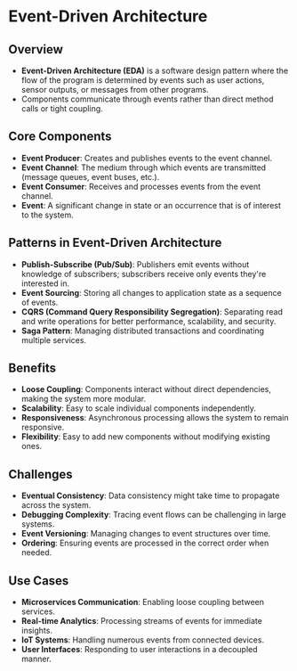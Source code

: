 # Event-Driven Architecture

## Overview

- **Event-Driven Architecture (EDA)** is a software design pattern where the flow of the program is determined by events such as user actions, sensor outputs, or messages from other programs.
- Components communicate through events rather than direct method calls or tight coupling.

## Core Components

- **Event Producer**: Creates and publishes events to the event channel.
- **Event Channel**: The medium through which events are transmitted (message queues, event buses, etc.).
- **Event Consumer**: Receives and processes events from the event channel.
- **Event**: A significant change in state or an occurrence that is of interest to the system.

## Patterns in Event-Driven Architecture

- **Publish-Subscribe (Pub/Sub)**: Publishers emit events without knowledge of subscribers; subscribers receive only events they're interested in.
- **Event Sourcing**: Storing all changes to application state as a sequence of events.
- **CQRS (Command Query Responsibility Segregation)**: Separating read and write operations for better performance, scalability, and security.
- **Saga Pattern**: Managing distributed transactions and coordinating multiple services.

## Benefits

- **Loose Coupling**: Components interact without direct dependencies, making the system more modular.
- **Scalability**: Easy to scale individual components independently.
- **Responsiveness**: Asynchronous processing allows the system to remain responsive.
- **Flexibility**: Easy to add new components without modifying existing ones.

## Challenges

- **Eventual Consistency**: Data consistency might take time to propagate across the system.
- **Debugging Complexity**: Tracing event flows can be challenging in large systems.
- **Event Versioning**: Managing changes to event structures over time.
- **Ordering**: Ensuring events are processed in the correct order when needed.

## Use Cases

- **Microservices Communication**: Enabling loose coupling between services.
- **Real-time Analytics**: Processing streams of events for immediate insights.
- **IoT Systems**: Handling numerous events from connected devices.
- **User Interfaces**: Responding to user interactions in a decoupled manner.